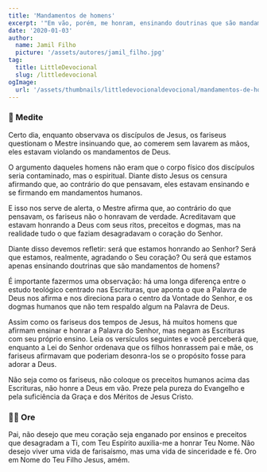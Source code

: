 ```yaml
---
title: 'Mandamentos de homens'
excerpt: '"Em vão, porém, me honram, ensinando doutrinas que são mandamentos de homens" – Marcos 7.7'
date: '2020-01-03'
author:
  name: Jamil Filho
  picture: '/assets/autores/jamil_filho.jpg'
tag:
  title: LittleDevocional
  slug: /littledevocional
ogImage:
  url: '/assets/thumbnails/littledevocionaldevocional/mandamentos-de-homens.png'
---
```


### 📖 Medite

Certo dia, enquanto observava os discípulos de Jesus, os fariseus questionam o Mestre insinuando que, ao comerem sem lavarem as mãos, eles estavam violando os mandamentos de Deus.


O argumento daqueles homens não eram que o corpo físico dos discípulos seria contaminado, mas o espiritual. Diante disto Jesus os censura afirmando que, ao contrário do que pensavam, eles estavam ensinando e se firmando em mandamentos humanos.


E isso nos serve de alerta, o Mestre afirma que, ao contrário do que pensavam, os fariseus não o honravam de verdade. Acreditavam que estavam honrando a Deus com seus ritos, preceitos e dogmas, mas na realidade tudo o que faziam desagradavam o coração do Senhor.


Diante disso devemos refletir: será que estamos honrando ao Senhor? Será que estamos, realmente, agradando o Seu coração? Ou será que estamos apenas ensinando doutrinas que são mandamentos de homens?


É importante fazermos uma observação: há uma longa diferença entre o estudo teológico centrado nas Escrituras, que aponta o que a Palavra de Deus nos afirma e nos direciona para o centro da Vontade do Senhor, e os dogmas humanos que não tem respaldo algum na Palavra de Deus.


Assim como os fariseus dos tempos de Jesus, há muitos homens que afirmam ensinar e honrar a Palavra do Senhor, mas negam as Escrituras com seu próprio ensino. Leia os versículos seguintes e você perceberá que, enquanto a Lei do Senhor ordenava que os filhos honrassem pai e mãe, os fariseus afirmavam que poderiam desonra-los se o propósito fosse para adorar a Deus.


Não seja como os fariseus, não coloque os preceitos humanos acima das Escrituras, não honre a Deus em vão. Preze pela pureza do Evangelho e pela suficiência da Graça e dos Méritos de Jesus Cristo.


### 🙏🏻 Ore

Pai, não desejo que meu coração seja enganado por ensinos e preceitos que desagradam a Ti, com Teu Espírito auxilia-me a honrar Teu Nome. Não desejo viver uma vida de farisaísmo, mas uma vida de sinceridade e fé. Oro em Nome do Teu Filho Jesus, amém.